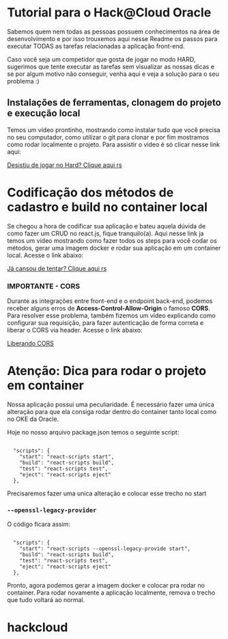 # Tutorial para o Hack@Cloud Oracle

Sabemos quem nem todas as pessoas possuem conhecimentos na área de desenvolvimento e por isso trouxemos aqui nesse Readme os passos para executar TODAS as tarefas relacionadas a aplicação front-end.

Caso você seja um competidor que gosta de jogar no modo HARD, sugerimos que tente executar as tarefas sem visualizar as nossas dicas e se por algum motivo não conseguir, venha aqui e veja a solução para o seu problema :)

## Instalações de ferramentas, clonagem do projeto e execução local

Temos um vídeo prontinho, mostrando como instalar tudo que você precisa no seu computador, como utilizar o git para clonar e por fim mostramos como rodar localmente o projeto. Para assistir o video é só clicar nesse link aqui: 

[Desistiu de jogar no Hard? Clique aqui rs](https://videohub.oracle.com/media/Hack%40Cloud+-+Como+subir+aplica%C3%A7%C3%A3o+web+em+react+no+ambiente+local/1_f3i78dj0)

# Codificação dos métodos de cadastro e build no container local

Se chegou a hora de codificar sua aplicação e bateu aquela dúvida de como fazer um CRUD no react.js, fique tranquilo(a). Aqui nesse link ja temos um video mostrando como fazer todos os steps para você codar os métodos, gerar uma imagem docker e rodar sua aplicação em um container local. Acesse o link abaixo:

[Já cansou de tentar? Clique aqui rs](https://videohub.oracle.com/media/Hack%40Cloud+-+Codificando+e+rodando+app+no+Docker/1_uu5z84mh)

### IMPORTANTE - CORS

Durante as integrações entre front-end e o endpoint back-end, podemos receber alguns erros de **Access-Control-Allow-Origin** o famoso **CORS**. Para resolver esse problema, também fizemos um vídeo explicando como configurar sua requisição, para fazer autenticação de forma correta e liberar o CORS via header. Acesse o link abaixo: 

[Liberando CORS](https://videohub.oracle.com/media/Hack%40Cloud+-+Liberando+CORS+para+POST/1_k55o2zzq)

# Atenção: Dica para rodar o projeto em container

Nossa aplicação possui uma peculiaridade. É necessário fazer uma única alteração para que ela consiga rodar dentro do container tanto local como no OKE da Oracle.

Hoje no nosso arquivo package.json temos o seguinte script:

````

  "scripts": {
    "start": "react-scripts start",
    "build": "react-scripts build",
    "test": "react-scripts test",
    "eject": "react-scripts eject"
  },

````

Precisaremos fazer uma unica alteração e colocar esse trecho no start

### `--openssl-legacy-provider`

O código ficara assim: 

````

  "scripts": {
    "start": "react-scripts --openssl-legacy-provide start",
    "build": "react-scripts build",
    "test": "react-scripts test",
    "eject": "react-scripts eject"
  },

````

Pronto, agora podemos gerar a imagem docker e colocar pra rodar no container. Para rodar novamente a aplicação localmente, remova o trecho que tudo voltará ao normal.

# hackcloud
